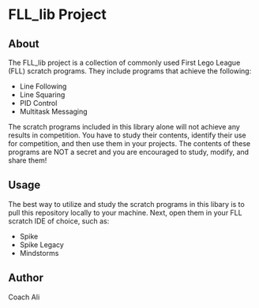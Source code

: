# FLL_lib Project

## About
The FLL_lib project is a collection of commonly used First Lego League (FLL) scratch programs. They include programs that achieve the following:

- Line Following
- Line Squaring
- PID Control
- Multitask Messaging

 The scratch programs included in this library alone will not achieve any results in competition. You have to study their contents, identify their use for competition, and then use them in your projects. The contents of these programs are NOT a secret and you are encouraged to study, modify, and share them!

 ## Usage
 The best way to utilize and study the scratch programs in this libary is to pull this repository locally to your machine. Next, open them in your FLL scratch IDE of choice, such as:

 - Spike
 - Spike Legacy
 - Mindstorms

 ## Author
 Coach Ali